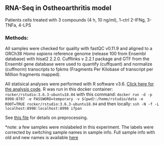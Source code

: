 ## RNA-Seq in Ostheoarthritis model

Patients cells treated with 3 compounds (4 h, 10 ng/ml), 1-ctrl 2-IFNg, 3-TNFa, 4-LPS

### Methods:

All samples were checked for quality with fastQC v0.11.9 and aligned to a GRCh38 *Homo sapiens* reference genome (release 100 from Ensembl database) with hisat2 2.2.0. Cufflinks v 2.2.1 package and GTF from the Ensembl gene database were used to quantify (cuffquant) and normalize (cuffnorm) transcripts to fpkms (Fragments Per Kilobase of transcript per Million fragments mapped).

All statisical analyses were performed with R software v3.6. [Click here for the analysis code](analysis.R). R was run in this docker container: `rocker/rstudio:3.6.3-ubuntu18.04` with this command:
`docker run -d -p 8998:8787 -e PASSWORD=temporary -v $(pwd):/home/rstudio/data -e ROOT=TRUE rocker/rstudio:3.6.3-ubuntu18.04`
and then locally:
`ssh -N -f -L localhost:8998:localhost:8998 ifpan`


See [this file](pipeline_run_and_inputs.md) for details on preprocessing.


*note: a few samples were mislabeled in this experiment. The labels were corrected by switching sample names in sample info. Full sample info with old and new names is available [here](http://149.156.177.112/projects/ifpan-chwastek-cells/analysis/full_sample_info.csv)


